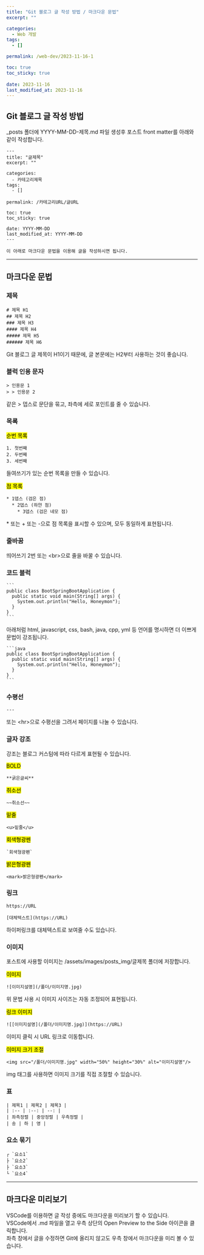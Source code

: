 ```yaml
---
title: "Git 블로그 글 작성 방법 / 마크다운 문법"
excerpt: ""

categories:
  - Web 개발
tags:
  - []

permalink: /web-dev/2023-11-16-1

toc: true
toc_sticky: true
 
date: 2023-11-16
last_modified_at: 2023-11-16
---
```


## Git 블로그 글 작성 방법

_posts 폴더에 YYYY-MM-DD-제목.md 파일 생성후 포스트 front matter를 아래와 같이 작성합니다.

```
---
title: "글제목"
excerpt: ""

categories:
  - 카테고리제목
tags:
  - []

permalink: /카테고리URL/글URL

toc: true
toc_sticky: true

date: YYYY-MM-DD
last_modified_at: YYYY-MM-DD
---

이 아래로 마크다운 문법을 이용해 글을 작성하시면 됩니다.
```

---

## 마크다운 문법

### 제목
```
# 제목 H1
## 제목 H2
### 제목 H3
#### 제목 H4
##### 제목 H5
###### 제목 H6
```
Git 블로그 글 제목이 H1이기 때문에, 글 본문에는 H2부터 사용하는 것이 좋습니다.

### 블럭 인용 문자
```
> 인용문 1
> > 인용문 2
```
같은 > 뎁스로 문단을 묶고, 좌측에 세로 포인트를 줄 수 있습니다.

### 목록

<mark>순번 목록</mark>
```
1. 첫번째
2. 두번째
3. 세번째
```
들여쓰기가 있는 순번 목록을 만들 수 있습니다.

<mark>점 목록</mark>
```
* 1뎁스 (검은 점)
  * 2뎁스 (하얀 점)
    * 3뎁스 (검은 네모 점)
```
\* 또는 + 또는 -으로 점 목록을 표시할 수 있으며, 모두 동일하게 표현됩니다.


### 줄바꿈

띄어쓰기 2번 또는 \<br>으로 줄을 바꿀 수 있습니다.


### 코드 블럭

    ```
    public class BootSpringBootApplication {
      public static void main(String[] args) {
        System.out.println("Hello, Honeymon");
      }
    }
    ```

아래처럼 html, javascript, css, bash, java, cpp, yml 등 언어를 명시하면 더 이쁘게 문법이 강조됩니다.

    ```java
    public class BootSpringBootApplication {
      public static void main(String[] args) {
        System.out.println("Hello, Honeymon");
      }
    }
    ```


### 수평선

```
---
```
또는 \<hr>으로 수평선을 그려서 페이지를 나눌 수 있습니다.


### 글자 강조

강조는 블로그 커스텀에 따라 다르게 표현될 수 있습니다.

<mark>BOLD</mark>
```
**굵은글씨**
```

<mark>취소선</mark>
```
~~취소선~~
```

<mark>밑줄</mark>
```
<u>밑줄</u>
```

<mark>회색형광펜</mark>
```
`회색형광펜`
```

<mark>밝은형광펜</mark>
```
<mark>밝은형광펜</mark>
```


### 링크
```
https://URL
```
```
[대체텍스트](https://URL)
```
하이퍼링크를 대체텍스트로 보여줄 수도 있습니다.


### 이미지

포스트에 사용할 이미지는 /assets/images/posts_img/글제목 폴더에 저장합니다.

<mark>이미지</mark>
```
![이미지설명](/폴더/이미지명.jpg)
```
위 문법 사용 시 이미지 사이즈는 자동 조정되어 표현됩니다.

<mark>링크 이미지</mark>
```
![[이미지설명](/폴더/이미지명.jpg)](https://URL)
```
이미지 클릭 시 URL 링크로 이동합니다.

<mark>이미지 크기 조절</mark>
```
<img src="/폴더/이미지명.jpg" width="50%" height="30%" alt="이미지설명"/>
```
img 태그를 사용하면 이미지 크기를 직접 조절할 수 있습니다.


### 표

```
| 제목1 | 제목2 | 제목3 |
| :-- | :--: | --: |
| 좌측정렬 | 중앙정렬 | 우측정렬 |
| 송 | 하 | 영 |
```


### 요소 묶기

```
┌ `요소1`  
├ `요소2`  
├ `요소3`  
└ `요소4`
```

---

## 마크다운 미리보기

VSCode를 이용하면 글 작성 중에도 마크다운을 미리보기 할 수 있습니다.  
VSCode에서 .md 파일을 열고 우측 상단의 Open Preview to the Side 아이콘을 클릭합니다.  
좌측 창에서 글을 수정하면 Git에 올리지 않고도 우측 창에서 마크다운을 미리 볼 수 있습니다.